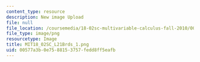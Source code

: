 ```yaml
---
content_type: resource
description: New image Upload
file: null
file_location: /coursemedia/18-02sc-multivariable-calculus-fall-2010/00577a3b0e7588153757fedd8ff5eafb_MIT18_02SC_L21Brds_1.png
file_type: image/png
resourcetype: Image
title: MIT18_02SC_L21Brds_1.png
uid: 00577a3b-0e75-8815-3757-fedd8ff5eafb
---
```

